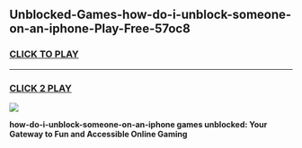 
## Unblocked-Games-how-do-i-unblock-someone-on-an-iphone-Play-Free-57oc8
<h3>
<a href="https://premium76.site?title=how-do-i-unblock-someone-on-an-iphone&ref=21A">CLICK TO PLAY</a></h3>
<hr>

<h3>
<a href="https://premium76.site?title=how-do-i-unblock-someone-on-an-iphone&ref=21A">CLICK 2 PLAY</a>
  
</h3>

<a href="https://premium76.site?title=how-do-i-unblock-someone-on-an-iphone&ref=21A"><img src="https://clearcache.store/games.png"></a>


**how-do-i-unblock-someone-on-an-iphone games unblocked: Your Gateway to Fun and Accessible Online Gaming**
